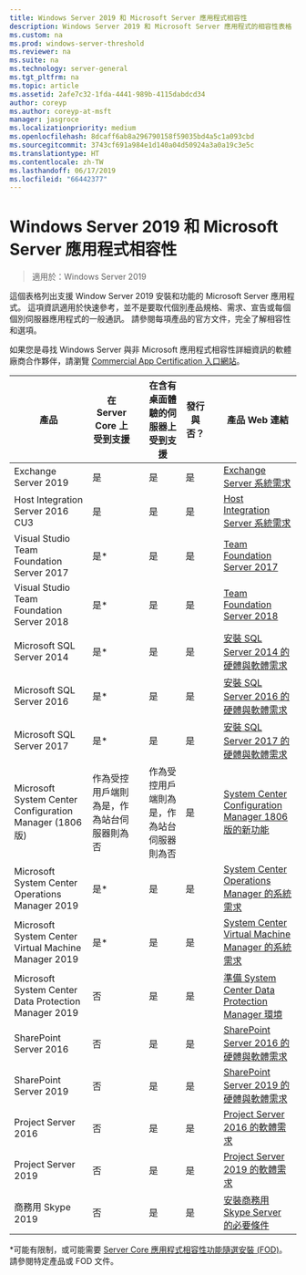 ```yaml
---
title: Windows Server 2019 和 Microsoft Server 應用程式相容性
description: Windows Server 2019 和 Microsoft Server 應用程式的相容性表格
ms.custom: na
ms.prod: windows-server-threshold
ms.reviewer: na
ms.suite: na
ms.technology: server-general
ms.tgt_pltfrm: na
ms.topic: article
ms.assetid: 2afe7c32-1fda-4441-989b-4115dabdcd34
author: coreyp
ms.author: coreyp-at-msft
manager: jasgroce
ms.localizationpriority: medium
ms.openlocfilehash: 8dcaff6ab8a296790158f59035bd4a5c1a093cbd
ms.sourcegitcommit: 3743cf691a984e1d140a04d50924a3a0a19c3e5c
ms.translationtype: HT
ms.contentlocale: zh-TW
ms.lasthandoff: 06/17/2019
ms.locfileid: "66442377"
---
```

# <a name="windows-server-2019-and-microsoft-server-application-compatibility"></a>Windows Server 2019 和 Microsoft Server 應用程式相容性

>適用於：Windows Server 2019

這個表格列出支援 Window Server 2019 安裝和功能的 Microsoft Server 應用程式。 這項資訊適用於快速參考，並不是要取代個別產品規格、需求、宣告或每個個別伺服器應用程式的一般通訊。 請參閱每項產品的官方文件，完全了解相容性和選項。

如果您是尋找 Windows Server 與非 Microsoft 應用程式相容性詳細資訊的軟體廠商合作夥伴，請瀏覽 [Commercial App Certification 入口網站](https://commercialappcertification.microsoft.com/)。

| **產品**                                                  | **在 Server Core 上受到支援**             |   | **在含有桌面體驗的伺服器上受到支援** | **發行與否？** |   | **產品 Web 連結**                                                                                                                                                                                                                                                                                                                                                                                                                                                                             |
|--------------------------------------------------------------|------------------------------------------|---|-------------------------------------------------|---------------|---|--------------------------------------------------------------------------------------------------------------------------------------------------------------------------------------------------------------------------------------------------------------------------------------------------------------------------------------------------------------------------------------------------------------------------------------------------------------------------------------------------|
| Exchange Server 2019                                         | 是                                      |   | 是                                             | 是           |   | [Exchange Server 系統需求](https://docs.microsoft.com/Exchange/plan-and-deploy/system-requirements?view=exchserver-2019)                                                                        |
| Host Integration Server 2016 CU3                            | 是                                      |   | 是                                             | 是            |   | [Host Integration Server 系統需求](https://docs.microsoft.com/host-integration-server/install-and-config-guides/system-requirements)                                                            |
| Visual Studio Team Foundation Server 2017                    | 是\*                                    |   | 是                                             | 是           |   | [Team Foundation Server 2017](https://docs.microsoft.com/tfs/server/requirements?view=vsts)                                                                                                                |
| Visual Studio Team Foundation Server 2018                    | 是\*                                    |   | 是                                             | 是           |   | [Team Foundation Server 2018](https://docs.microsoft.com/tfs/server/requirements?view=vsts)                                                                                                                  |
| Microsoft SQL Server 2014                                    | 是\*                                    |   | 是                                             | 是           |   | [安裝 SQL Server 2014 的硬體與軟體需求](https://docs.microsoft.com/sql/sql-server/install/hardware-and-software-requirements-for-installing-sql-server?view=sql-server-2014)   |
| Microsoft SQL Server 2016                                    | 是\*                                    |   | 是                                             | 是           |   | [安裝 SQL Server 2016 的硬體與軟體需求](https://docs.microsoft.com/sql/sql-server/install/hardware-and-software-requirements-for-installing-sql-server?view=sql-server-2016)   |
| Microsoft SQL Server 2017                                    | 是\*                                    |   | 是                                             | 是           |   | [安裝 SQL Server 2017 的硬體與軟體需求](https://docs.microsoft.com/sql/sql-server/install/hardware-and-software-requirements-for-installing-sql-server?view=sql-server-2017) |
| Microsoft System Center Configuration Manager (1806 版) | 作為受控用戶端則為是，作為站台伺服器則為否 |   | 作為受控用戶端則為是，作為站台伺服器則為否        | 是           |   | [System Center Configuration Manager 1806 版的新功能](https://docs.microsoft.com/sccm/core/plan-design/changes/whats-new-in-version-1806)                                                    |
| Microsoft System Center Operations Manager 2019              | 是\*                                    |   | 是                                             | 是           |   | [System Center Operations Manager 的系統需求](https://docs.microsoft.com/system-center/scom/plan-system-requirements)                                                                                                      |
| Microsoft System Center Virtual Machine Manager 2019         | 是\*                                    |   | 是                                             | 是           |   | [System Center Virtual Machine Manager 的系統需求](https://docs.microsoft.com/system-center/vmm/system-requirements)                                                                                                      |
| Microsoft System Center Data Protection Manager 2019         | 否                                       |   | 是                                             | 是           |   | [準備 System Center Data Protection Manager 環境](https://docs.microsoft.com/system-center/dpm/prepare-environment-for-dpm?view=sc-dpm-2019)                                                                                                      |
| SharePoint Server 2016                                       | 否                                       |   | 是                                             | 是           |   | [SharePoint Server 2016 的硬體與軟體需求](https://docs.microsoft.com/SharePoint/install/hardware-and-software-requirements)                                                                |
| SharePoint Server 2019                                       | 否                                       |   | 是                                             | 是           |   | [SharePoint Server 2019 的硬體與軟體需求](https://docs.microsoft.com/sharepoint/install/hardware-and-software-requirements-2019)                                                       |
| Project Server 2016                                          | 否                                       |   | 是                                             | 是           |   | [Project Server 2016 的軟體需求](https://docs.microsoft.com/project/software-requirements-for-project-server-2016)                                                                                |
| Project Server 2019                                          | 否                                       |   | 是                                             | 是           |   | [Project Server 2019 的軟體需求](https://docs.microsoft.com/project/software-requirements-for-project-server-2019)                                                                          |
| 商務用 Skype 2019                                      | 否                                       |   | 是                                             | 是           |   | [安裝商務用 Skype Server 的必要條件](https://docs.microsoft.com/skypeforbusiness/deploy/install/install-prerequisites)                                                                          |

\*可能有限制，或可能需要 [Server Core 應用程式相容性功能隨選安裝 (FOD)](install-fod-19.md)。
請參閱特定產品或 FOD 文件。
